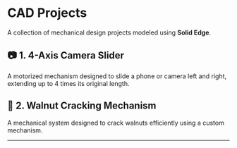# CAD Projects

A collection of mechanical design projects modeled using **Solid Edge**.

## 📷 1. 4-Axis Camera Slider

A motorized mechanism designed to slide a phone or camera left and right, extending up to 4 times its original length.

## 🥥 2. Walnut Cracking Mechanism

A mechanical system designed to crack walnuts efficiently using a custom mechanism.

---
